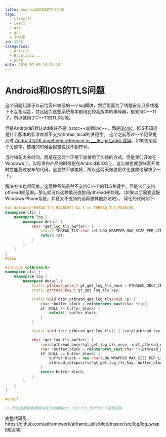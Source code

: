 ```yaml
---
title: Android和IOS的TLS问题
tags:
  - c++0x/11
  - c++11
  - g++
  - gcc
  - 多线程
id: 1285
categories:
  - Article
  - Blablabla...
  - Work
date: 2016-07-09 14:15:14
---
```


Android和IOS的TLS问题
======

这个问题起源于以前给客户端写的一个log模块，然后里面为了线程安全且多线程下不互相写乱，并且因为这些系统基本都用比较高版本的编译器，都支持C++11了，所以就用了C++11的TLS功能。

但是Android的默认std库并不是libstdc++或者libc++，而是[Bionic](http://en.wikipedia.org/wiki/Bionic_%28software%29#cite_note-Gentry-6)。IOS不知道是什么版本的标准库都不支持thread_local的关键字。
这个之前写过一个记录提到过 [Android NDK undefined reference to ___tls_get_addr 错误](https://www.owent.net/41UTL)。如果使用这个关键字，链接的时候会报错说找不到符号。

当时梅花太多时间，而是在这两个环境下直接用了加锁的方式。但是我们开发在Windows上，实际发布产品的时候是在Android和IOS上，这么做也就意味着开发时性能高过发布的代码。这显然不够美好，所以这两天做底层优化就顺带解决了一下。

解决方法也很简单，这两种系统虽然不支持C++11的TLS关键字，但是它们支持pthread规范啊。那么就可以这种情况直接用pthread来处理。（如果以后需要适配Windows Phone系统，并且又不支持的话再想其他办法吧）。
简化的代码如下:
```cpp
#if defined(THREAD_TLS_ENABLED) && 1 == THREAD_TLS_ENABLED
namespace util {
    namespace log {
        namespace detail {
            char *get_log_tls_buffer() {
                static THREAD_TLS char ret[LOG_WRAPPER_MAX_SIZE_PER_LINE];
                return ret;
            }
        }
    }
}
#else

#include <pthread.h>
namespace util {
    namespace log {
        namespace detail {
            static pthread_once_t gt_get_log_tls_once = PTHREAD_ONCE_INIT;
            static pthread_key_t gt_get_log_tls_key;

            static void dtor_pthread_get_log_tls(void *p) {
                char *buffer_block = reinterpret_cast<char *>(p);
                if (NULL != buffer_block) {
                    delete[] buffer_block;
                }
            }

            static void init_pthread_get_log_tls() { (void)pthread_key_create(&gt_get_log_tls_key, dtor_pthread_get_log_tls); }

            char *get_log_tls_buffer() {
                (void)pthread_once(&gt_get_log_tls_once, init_pthread_get_log_tls);
                char *buffer_block = reinterpret_cast<char *>(pthread_getspecific(gt_get_log_tls_key));
                if (NULL == buffer_block) {
                    buffer_block = new char[LOG_WRAPPER_MAX_SIZE_PER_LINE];
                    pthread_setspecific(gt_get_log_tls_key, buffer_block);
                }
                return buffer_block;
            }
        }
    }
}

#endif

// 然后后面需要用缓冲区的时候用get_log_tls_buffer()函数获取
```

完整代码见： https://github.com/atframework/atframe_utils/blob/master/src/log/log_wrapper.cpp